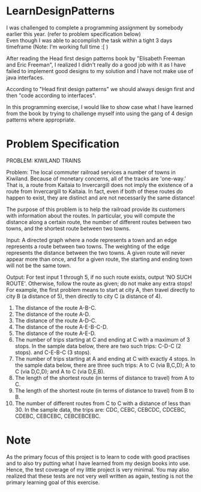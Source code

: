 LearnDesignPatterns
===================

I was challenged to complete a programming assignment by somebody earlier this year. (refer to problem specification below)<br>
Even though I was able to accomplish the task within a tight 3 days timeframe (Note: I'm working full time :[  )<br>

After reading the Head first design patterns book by "Elisabeth Freeman and Eric Freeman", I realized I didn't really do a good job with it as I have failed to implement good designs to my solution and I have not make use of java interfaces.<br>

According to "Head first design patterns" we should always design first and then "code according to interfaces".<br>

In this programming exercise, I would like to show case what I have learned from the book by trying to challenge myself into using the gang of 4 design patterns where appropriate.
<br>

Problem Specification
======================

 PROBLEM: KIWILAND TRAINS

 Problem: The local commuter railroad services a number of towns in Kiwiland. Because of monetary concerns, all of the tracks are 'one-way.'
 That is, a route from Kaitaia to Invercargill does not imply the existence of a route from Invercargill to Kaitaia. In fact, even if both of these routes do happen to exist, they are distinct and are not necessarily the same distance!

 The purpose of this problem is to help the railroad provide its
 customers with information about the routes. In particular, you will compute the distance along a certain route, the number of different routes between two towns, and the shortest route between two towns.

 Input: A directed graph where a node represents a town and an edge
 represents a route between two towns. The weighting of the edge represents the distance between the two towns. A given route will never appear more than once, and for a given route, the starting and ending town will not be the same town.

 Output: For test input 1 through 5, if no such route exists, output
 'NO SUCH ROUTE'. Otherwise, follow the route as given; do not make any extra stops! For example, the first problem means to start at city A, then travel directly to city B (a distance of 5), then directly to city C (a distance of 4).

 1. The distance of the route A-B-C.
 2. The distance of the route A-D.
 3. The distance of the route A-D-C.
 4. The distance of the route A-E-B-C-D.
 5. The distance of the route A-E-D.
 6. The number of trips starting at C and ending at C with a maximum of 3 stops. In the sample data below, there are two such trips: C-D-C (2 stops). and C-E-B-C (3 stops).
 7. The number of trips starting at A and ending at C with exactly 4 stops.
 In the sample data below, there are three such trips: A to C (via B,C,D); A to C (via D,C,D); and A to C (via D,E,B).
 8. The length of the shortest route (in terms of distance to travel) from A to C.
 9. The length of the shortest route (in terms of distance to travel) from B to B.
 10. The number of different routes from C to C with a distance of less than 30. In the sample data, the trips are: CDC, CEBC, CEBCDC, CDCEBC, CDEBC, CEBCEBC, CEBCEBCEBC.


Note
======================
As the primary focus of this project is to learn to code with good practises and to also try putting what I have learned from my design books into use. 
Hence, the test coverage of my little project is very minimal. You may also realized that these tests are not very well written as again, testing is not the primary learning goal of this exercise.

